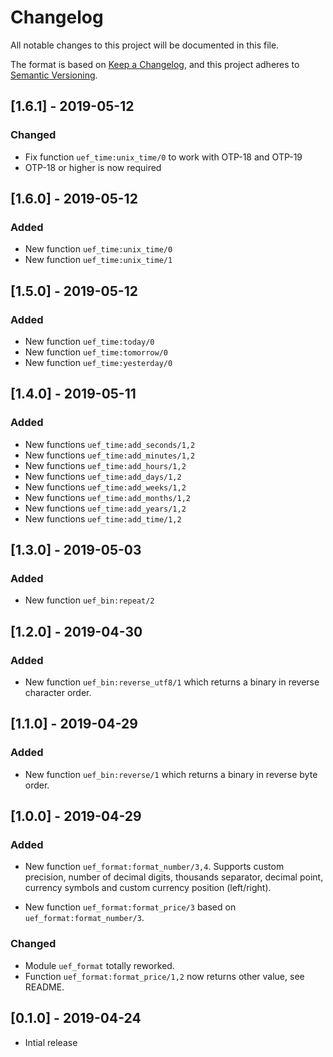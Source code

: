 # Changelog

All notable changes to this project will be documented in this file.

The format is based on [Keep a Changelog](https://keepachangelog.com/en/1.0.0/),
and this project adheres to [Semantic Versioning](https://semver.org/spec/v2.0.0.html).

## [1.6.1] - 2019-05-12

### Changed

- Fix function `uef_time:unix_time/0` to work with OTP-18 and OTP-19
- OTP-18 or higher is now required

## [1.6.0] - 2019-05-12

### Added

- New function `uef_time:unix_time/0`
- New function `uef_time:unix_time/1`

## [1.5.0] - 2019-05-12

### Added

- New function `uef_time:today/0`
- New function `uef_time:tomorrow/0`
- New function `uef_time:yesterday/0`

## [1.4.0] - 2019-05-11

### Added

- New functions `uef_time:add_seconds/1,2`
- New functions `uef_time:add_minutes/1,2`
- New functions `uef_time:add_hours/1,2`
- New functions `uef_time:add_days/1,2`
- New functions `uef_time:add_weeks/1,2`
- New functions `uef_time:add_months/1,2`
- New functions `uef_time:add_years/1,2`
- New functions `uef_time:add_time/1,2`

## [1.3.0] - 2019-05-03

### Added

- New function `uef_bin:repeat/2`

## [1.2.0] - 2019-04-30

### Added

- New function `uef_bin:reverse_utf8/1` which returns a binary in reverse character order.

## [1.1.0] - 2019-04-29

### Added

- New function `uef_bin:reverse/1` which returns a binary in reverse byte order.

## [1.0.0] - 2019-04-29

### Added

- New function `uef_format:format_number/3,4`. Supports custom precision, number of decimal digits, thousands separator, decimal point, currency symbols and custom currency position (left/right).

- New function `uef_format:format_price/3` based on `uef_format:format_number/3`.

### Changed

- Module `uef_format` totally reworked.
- Function `uef_format:format_price/1,2` now returns other value, see README.

## [0.1.0] - 2019-04-24

- Intial release

